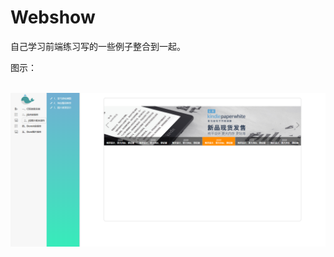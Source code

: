 # Webshow
自己学习前端练习写的一些例子整合到一起。</b>

图示：

 ![image](https://github.com/lizhesystem/Webshow/blob/master/img/list3.png)
